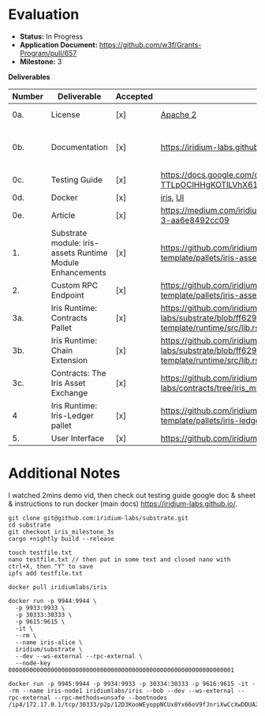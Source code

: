 # Evaluation

- **Status:** In Progress
- **Application Document:** https://github.com/w3f/Grants-Program/pull/657
- **Milestone:** 3

**Deliverables**

| Number | Deliverable | Accepted | Link | Evaluation Notes |
| ------ | ----------- | -------- | ---- |----------------- |
| 0a. | License | [x] | [Apache 2](https://github.com/iridium-labs/substrate/blob/iris-milestone-2/LICENSE-APACHE2) | No change to licenses used in Substrate |
| 0b. | Documentation | [x] | https://iridium-labs.github.io/ | The mdbook source is found at: https://github.com/iridium-labs/iris-docs |
| 0c. | Testing Guide | [x] | https://docs.google.com/document/d/1EUf8YUi3Gnr05weutoH-TTLpOClHHgKOTlLVhX61Frg/edit?usp=sharing | |
| 0d. | Docker | [x] | [iris](https://hub.docker.com/repository/docker/iridiumlabs/iris), [UI](https://hub.docker.com/repository/docker/iridiumlabs/iris-ui) | |
| 0e. | Article | [x] | https://medium.com/iridium/iris-a-next-gen-decentralized-storage-layer-part-3-aa6e8492cc09 | |
| 1. | Substrate module: iris-assets Runtime Module Enhancements | [x] | https://github.com/iridium-labs/substrate/blob/iris_milestone_3/bin/node-template/pallets/iris-assets/src/lib.rs |   |
| 2. | Custom RPC Endpoint | [x] | https://github.com/iridium-labs/substrate/tree/iris_milestone_3/bin/node-template/pallets/iris-assets/rpc |   |
| 3a. | Iris Runtime: Contracts Pallet | [x] | https://github.com/iridium-labs/substrate/blob/ff629c867b523a18526359360d1fb55f23a4aa90/bin/node-template/runtime/src/lib.rs#L252 | |
| 3b. | Iris Runtime: Chain Extension | [x] | https://github.com/iridium-labs/substrate/blob/ff629c867b523a18526359360d1fb55f23a4aa90/bin/node-template/runtime/src/lib.rs#L813 | |
| 3c. | Contracts: The Iris Asset Exchange | [x] | https://github.com/iridium-labs/contracts/tree/iris_milestone_3/iris_asset_exchange | |
| 4 | Iris Runtime: Iris-Ledger pallet | [x] | https://github.com/iridium-labs/substrate/tree/iris_milestone_3/bin/node-template/pallets/iris-ledger |  |
| 5. | User Interface | [x] | https://github.com/iridium-labs/ui/tree/iris_milestone_3 | |


# Additional Notes


I watched 2mins demo vid, then check out testing guide google doc & sheet & instructions to run docker (main docs) https://iridium-labs.github.io/.

```
git clone git@github.com:iridium-labs/substrate.git
cd substrate
git checkout iris_milestone_3s
cargo +nightly build --release

touch testfile.txt
nano testfile.txt // then put in some text and closed nano with ctrl+X, then "Y" to save
ipfs add testfile.txt 

docker pull iridiumlabs/iris

docker run -p 9944:9944 \
  -p 9933:9933 \
  -p 30333:30333 \
  -p 9615:9615 \
  -it \
  --rm \
  --name iris-alice \
  iridium/substrate \
  --dev --ws-external --rpc-external \
  --node-key 0000000000000000000000000000000000000000000000000000000000000001

docker run -p 9945:9944 -p 9934:9933 -p 30334:30333 -p 9616:9615 -it --rm --name iris-node1 iridiumlabs/iris --bob --dev --ws-external --rpc-external --rpc-methods=unsafe --bootnodes /ip4/172.17.0.1/tcp/30333/p2p/12D3KooWEyoppNCUx8Yx66oV9fJnriXwCcXwDDUA2kj6vnc6iDEp
```

